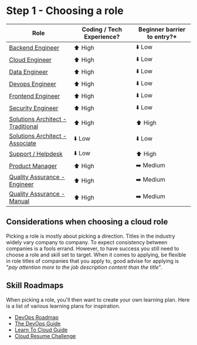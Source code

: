 
# Step 1 - Choosing a role

| Role                                                                      | Coding / Tech Experience? | Beginner barrier to entry?* |
| ------------------------------------------------------------------------- | ------------------------- | --------------------------- |
| [Backend Engineer](./backend-engineer.md)                                 | ⬆️ High                    | ⬇️ Low                       |
| [Cloud Engineer](./cloud-engineer.md)                                     | ⬆️ High                    | ⬇️ Low                       |
| [Data Engineer](./data-engineer.md)                                       | ⬆️ High                    | ⬇️ Low                       |
| [Devops Engineer](./devops-engineer.md)                                   | ⬆️ High                    | ⬇️ Low                       |
| [Frontend Engineer](./frontend-engineer.md)                               | ⬆️ High                    | ⬇️ Low                       |
| [Security Engineer](./security-engineer.md)                               | ⬆️ High                    | ⬇️ Low                       |
| [Solutions Architect - Traditional](./solutions-architect-traditional.md) | ⬆️ High                    | ⬆️ High                      |
| [Solutions Architect - Associate](./solutions-architect-associate.md)     | ⬇️ Low                     | ⬇️ Low                       |
| [Support / Helpdesk](./support-helpdesk.md)                               | ⬇️ Low                     | ⬆️ High                      |
| [Product Manager](./product-manager.md)                                   | ⬆️ High                    | ➡️ Medium                    |
| [Quality Assurance - Engineer](quality-assurance-engineer.md)             | ⬆️ High                    | ➡️ Medium                    |
| [Quality Assurance - Manual](quality-assurance-manual.md)                 | ⬆️ High                    | ➡️ Medium                    |

## Considerations when choosing a cloud role

Picking a role is mostly about picking a direction. Titles in the industry widely vary company to company. To expect consistency between companies is a fools errand. However, to have success you still need to choose a role and skill set to target. When it comes to applying, be flexible in role titles of companies that you apply to, good advise for applying is "*pay attention more to the job description content than the title*".

## Skill Roadmaps

When picking a role, you'll then want to create your own learning plan. Here is a list of various learning plans for inspiration. 

* [DevOps Roadmap](https://roadmap.sh/devops)
* [The DevOps Guide](https://thedevops.guide/#/)
* [Learn To Cloud Guide](https://learntocloud.guide/)
* [Cloud Resume Challenge](https://cloudresumechallenge.dev/)
